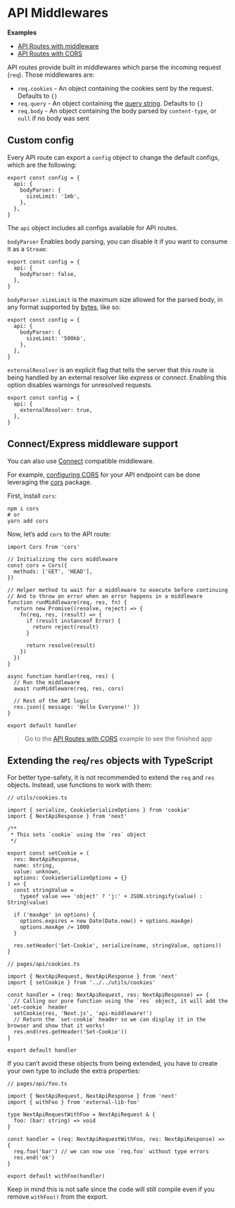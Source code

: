 API Middlewares
===============

**Examples**

-   [API Routes with middleware](https://github.com/vercel/next.js/tree/canary/examples/api-routes-middleware)
-   [API Routes with CORS](https://github.com/vercel/next.js/tree/canary/examples/api-routes-cors)

API routes provide built in middlewares which parse the incoming request (`req`). Those middlewares are:

-   `req.cookies` - An object containing the cookies sent by the request. Defaults to `{}`
-   `req.query` - An object containing the [query string](https://en.wikipedia.org/wiki/Query_string). Defaults to `{}`
-   `req.body` - An object containing the body parsed by `content-type`, or `null` if no body was sent

Custom config
-------------

Every API route can export a `config` object to change the default configs, which are the following:

    export const config = {
      api: {
        bodyParser: {
          sizeLimit: '1mb',
        },
      },
    }

The `api` object includes all configs available for API routes.

`bodyParser` Enables body parsing, you can disable it if you want to consume it as a `Stream`:

    export const config = {
      api: {
        bodyParser: false,
      },
    }

`bodyParser.sizeLimit` is the maximum size allowed for the parsed body, in any format supported by [bytes](https://github.com/visionmedia/bytes.js), like so:

    export const config = {
      api: {
        bodyParser: {
          sizeLimit: '500kb',
        },
      },
    }

`externalResolver` is an explicit flag that tells the server that this route is being handled by an external resolver like *express* or *connect*. Enabling this option disables warnings for unresolved requests.

    export const config = {
      api: {
        externalResolver: true,
      },
    }

Connect/Express middleware support
----------------------------------

You can also use [Connect](https://github.com/senchalabs/connect) compatible middleware.

For example, [configuring CORS](https://developer.mozilla.org/en-US/docs/Web/HTTP/CORS) for your API endpoint can be done leveraging the [cors](https://www.npmjs.com/package/cors) package.

First, install `cors`:

    npm i cors
    # or
    yarn add cors

Now, let’s add `cors` to the API route:

    import Cors from 'cors'

    // Initializing the cors middleware
    const cors = Cors({
      methods: ['GET', 'HEAD'],
    })

    // Helper method to wait for a middleware to execute before continuing
    // And to throw an error when an error happens in a middleware
    function runMiddleware(req, res, fn) {
      return new Promise((resolve, reject) => {
        fn(req, res, (result) => {
          if (result instanceof Error) {
            return reject(result)
          }

          return resolve(result)
        })
      })
    }

    async function handler(req, res) {
      // Run the middleware
      await runMiddleware(req, res, cors)

      // Rest of the API logic
      res.json({ message: 'Hello Everyone!' })
    }

    export default handler

> Go to the [API Routes with CORS](https://github.com/vercel/next.js/tree/canary/examples/api-routes-cors) example to see the finished app

Extending the `req`/`res` objects with TypeScript
-------------------------------------------------

For better type-safety, it is not recommended to extend the `req` and `res` objects. Instead, use functions to work with them:

    // utils/cookies.ts

    import { serialize, CookieSerializeOptions } from 'cookie'
    import { NextApiResponse } from 'next'

    /**
     * This sets `cookie` using the `res` object
     */

    export const setCookie = (
      res: NextApiResponse,
      name: string,
      value: unknown,
      options: CookieSerializeOptions = {}
    ) => {
      const stringValue =
        typeof value === 'object' ? 'j:' + JSON.stringify(value) : String(value)

      if ('maxAge' in options) {
        options.expires = new Date(Date.now() + options.maxAge)
        options.maxAge /= 1000
      }

      res.setHeader('Set-Cookie', serialize(name, stringValue, options))
    }

    // pages/api/cookies.ts

    import { NextApiRequest, NextApiResponse } from 'next'
    import { setCookie } from '../../utils/cookies'

    const handler = (req: NextApiRequest, res: NextApiResponse) => {
      // Calling our pure function using the `res` object, it will add the `set-cookie` header
      setCookie(res, 'Next.js', 'api-middleware!')
      // Return the `set-cookie` header so we can display it in the browser and show that it works!
      res.end(res.getHeader('Set-Cookie'))
    }

    export default handler

If you can’t avoid these objects from being extended, you have to create your own type to include the extra properties:

    // pages/api/foo.ts

    import { NextApiRequest, NextApiResponse } from 'next'
    import { withFoo } from 'external-lib-foo'

    type NextApiRequestWithFoo = NextApiRequest & {
      foo: (bar: string) => void
    }

    const handler = (req: NextApiRequestWithFoo, res: NextApiResponse) => {
      req.foo('bar') // we can now use `req.foo` without type errors
      res.end('ok')
    }

    export default withFoo(handler)

Keep in mind this is not safe since the code will still compile even if you remove `withFoo()` from the export.
